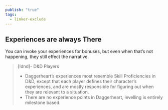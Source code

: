 ```yaml
---
publish: "true"
tags:
  - linker-exclude
---
```

## Experiences are always There
You can invoke your experiences for bonuses, but even when that’s not happening, they still effect the narrative. 


> [!dnd]- D&D Players
> * Daggerheart’s experiences most resemble Skill Proficiencies in D&D, except that each player defines their character’s experiences, and are mostly responsible for figuring out when they are relevant to a situation.
> * There are no experience points in Daggerheart, levelling is entirely milestone based.
